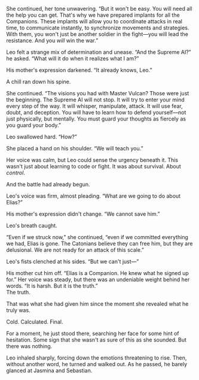 She continued, her tone unwavering. “But it won't be easy. You will need all the help you can get. That's why we have prepared implants for all the Companions. These implants will allow you to coordinate attacks in real time, to communicate instantly, to synchronize movements and strategies. With them, you won't just be another soldier in the fight—you will lead the resistance. And you *will* win the war.”  

Leo felt a strange mix of determination and unease. “And the Supreme AI?” he asked. “What will it do when it realizes what I am?”  

His mother's expression darkened. “It already knows, Leo.”  

A chill ran down his spine.  

She continued. “The visions you had with Master Vulcan? Those were just the beginning. The Supreme AI will not stop. It will try to enter your mind every step of the way. It will whisper, manipulate, attack. It will use fear, doubt, and deception. You will have to learn how to defend yourself—not just physically, but mentally. You must guard your thoughts as fiercely as you guard your body.”  

Leo swallowed hard. “How?”  

She placed a hand on his shoulder. “We will teach you.”  

Her voice was calm, but Leo could sense the urgency beneath it. This wasn't just about learning to code or fight. It was about survival. About *control*.  

And the battle had already begun.


Leo's voice was firm, almost pleading. “What are we going to do about Elias?”  

His mother's expression didn't change. “We cannot save him.”  

Leo's breath caught.  

“Even if we struck now,” she continued, “even if we committed everything we had, Elias is gone. The Catonians believe they can free him, but they are delusional. We are not ready for an attack of this scale.”  

Leo's fists clenched at his sides. “But we can't just—”  

His mother cut him off. “Elias is a Companion. He knew what he signed up for.” Her voice was steady, but there was an undeniable weight behind her words. “It is harsh. But it is the truth.”  
The truth.  

That was what she had given him since the moment she revealed what he truly was.  

Cold. Calculated. Final.  

For a moment, he just stood there, searching her face for some hint of hesitation. Some sign that she wasn't as sure of this as she sounded. But there was nothing.  

Leo inhaled sharply, forcing down the emotions threatening to rise. Then, without another word, he turned and walked out. As he passed, he barely glanced at Jasmina and Sebastian.  


